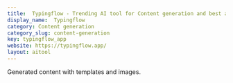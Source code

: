 ```yaml
---
title:  Typingflow - Trending AI tool for Content generation and best alternatives
display_name:  Typingflow
category: Content generation
category_slug: content-generation
key: typingflow_app
website: https://typingflow.app/
layout: aitool
---
```


Generated content with templates and images.
